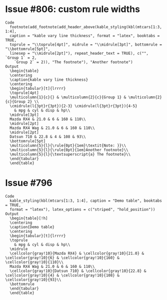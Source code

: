 # Issue #806: custom rule widths

    Code
      footnote(add_footnote(add_header_above(kable_styling(kbl(mtcars[1:3, 1:4],
      caption = "kable vary line thickness", format = "latex", booktabs = TRUE,
      toprule = "\\toprule[4pt]", midrule = "\\midrule[3pt]", bottomrule = "\\bottomrule[5pt]",
      linesep = "\\midrule[2pt]"), repeat_header_text = TRUE), c("", `Group 1` = 2,
        `Group 2` = 2)), "The footnote"), "Another footnote")
    Output
      \begin{table}
      \centering
      \caption{kable vary line thickness}
      \centering
      \begin{tabular}[t]{lrrrr}
      \toprule[4pt]
      \multicolumn{1}{c}{} & \multicolumn{2}{c}{Group 1} & \multicolumn{2}{c}{Group 2} \\
      \cmidrule(l{3pt}r{3pt}){2-3} \cmidrule(l{3pt}r{3pt}){4-5}
        & mpg & cyl & disp & hp\\
      \midrule[3pt]
      Mazda RX4 & 21.0 & 6 & 160 & 110\\
      \midrule[2pt]
      Mazda RX4 Wag & 21.0 & 6 & 160 & 110\\
      \midrule[2pt]
      Datsun 710 & 22.8 & 4 & 108 & 93\\
      \bottomrule[5pt]
      \multicolumn{5}{l}{\rule{0pt}{1em}\textit{Note: }}\\
      \multicolumn{5}{l}{\rule{0pt}{1em}Another footnote}\\
      \multicolumn{5}{l}{\textsuperscript{a} The footnote}\\
      \end{tabular}
      \end{table}

# Issue #796

    Code
      kable_styling(kbl(mtcars[1:3, 1:4], caption = "Demo table", booktabs = TRUE,
      format = "latex"), latex_options = c("striped", "hold_position"))
    Output
      \begin{table}[!h]
      \centering
      \caption{Demo table}
      \centering
      \begin{tabular}[t]{lrrrr}
      \toprule
        & mpg & cyl & disp & hp\\
      \midrule
      \cellcolor{gray!10}{Mazda RX4} & \cellcolor{gray!10}{21.0} & \cellcolor{gray!10}{6} & \cellcolor{gray!10}{160} & \cellcolor{gray!10}{110}\\
      Mazda RX4 Wag & 21.0 & 6 & 160 & 110\\
      \cellcolor{gray!10}{Datsun 710} & \cellcolor{gray!10}{22.8} & \cellcolor{gray!10}{4} & \cellcolor{gray!10}{108} & \cellcolor{gray!10}{93}\\
      \bottomrule
      \end{tabular}
      \end{table}

